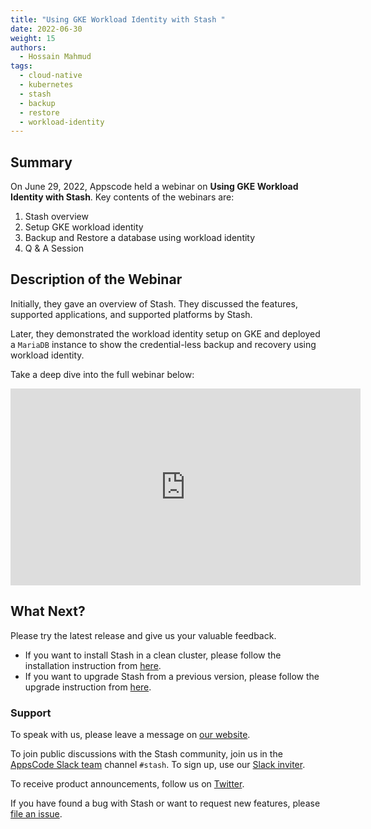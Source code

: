 ```yaml
---
title: "Using GKE Workload Identity with Stash "
date: 2022-06-30
weight: 15
authors:
  - Hossain Mahmud
tags:
  - cloud-native
  - kubernetes
  - stash
  - backup
  - restore
  - workload-identity
---
```


## Summary

On June 29, 2022, Appscode held a webinar on **Using GKE Workload Identity with Stash**. Key contents of the webinars are:

1) Stash overview
2) Setup GKE workload identity
3) Backup and Restore a database using workload identity
4) Q & A Session

## Description of the Webinar

Initially, they gave an overview of Stash. They discussed the features, supported applications, and supported platforms by Stash.

Later, they demonstrated the workload identity setup on GKE and deployed a `MariaDB` instance to show the credential-less backup and recovery using workload identity.

Take a deep dive into the full webinar below:

<iframe width="560" height="315" src="https://www.youtube.com/embed/xuP1QhEOOWo" title="YouTube video player" frameborder="0" allow="accelerometer; autoplay; clipboard-write; encrypted-media; gyroscope; picture-in-picture" allowfullscreen></iframe>

## What Next?

Please try the latest release and give us your valuable feedback.

- If you want to install Stash in a clean cluster, please follow the installation instruction from [here](https://stash.run/docs/latest/setup/).
- If you want to upgrade Stash from a previous version, please follow the upgrade instruction from [here](https://stash.run/docs/latest/setup/upgrade/).

### Support

To speak with us, please leave a message on [our website](https://appscode.com/contact/).

To join public discussions with the Stash community, join us in the [AppsCode Slack team](https://appscode.slack.com/messages/C8NCX6N23/details/) channel `#stash`. To sign up, use our [Slack inviter](https://slack.appscode.com/).

To receive product announcements, follow us on [Twitter](https://twitter.com/KubeStash).

If you have found a bug with Stash or want to request new features, please [file an issue](https://github.com/stashed/project/issues/new).
